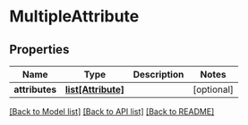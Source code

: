 # MultipleAttribute

## Properties
Name | Type | Description | Notes
------------ | ------------- | ------------- | -------------
**attributes** | [**list[Attribute]**](Attribute.md) |  | [optional] 

[[Back to Model list]](../README.md#documentation-for-models) [[Back to API list]](../README.md#documentation-for-api-endpoints) [[Back to README]](../README.md)


